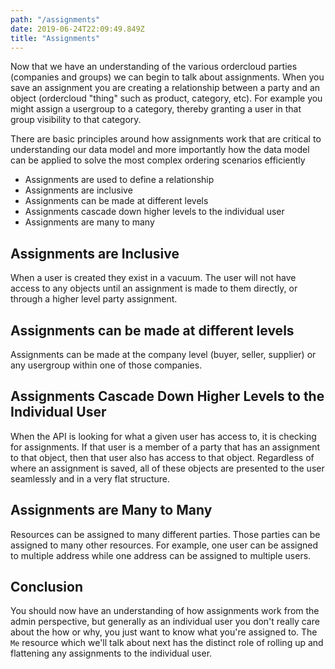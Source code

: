 ```yaml
---
path: "/assignments"
date: 2019-06-24T22:09:49.849Z
title: "Assignments"
---
```


Now that we have an understanding of the various ordercloud parties (companies and groups) we can begin to talk about assignments. When you save an assignment you are creating a relationship between a party and an object (ordercloud "thing" such as product, category, etc). For example you might assign a usergroup to a category, thereby granting a user in that group visibility to that category.

There are basic principles around how assignments work that are critical to understanding our data model and more importantly how the data model can be applied to solve the most complex ordering scenarios efficiently
- Assignments are used to define a relationship
- Assignments are inclusive
- Assignments can be made at different levels
- Assignments cascade down higher levels to the individual user
- Assignments are many to many

## Assignments are Inclusive
When a user is created they exist in a vacuum. The user will not have access to any objects until an assignment is made to them directly, or through a higher level party assignment.

## Assignments can be made at different levels
Assignments can be made at the company level (buyer, seller, supplier) or any usergroup within one of those companies. 

## Assignments Cascade Down Higher Levels to the Individual User

When the API is looking for what a given user has access to, it is checking for assignments. If that user is a member of a party that has an assignment to that object, then that user also has access to that object. Regardless of where an assignment is saved, all of these objects are presented to the user seamlessly and in a very flat structure.

## Assignments are Many to Many
Resources can be assigned to many different parties. Those parties can be assigned to many other resources. For example, one user can be assigned to multiple address while one address can be assigned to multiple users.

## Conclusion
You should now have an understanding of how assignments work from the admin perspective, but generally as an individual user you don't really care about the how or why, you just want to know what you're assigned to. The `Me` resource which we'll talk about next has the distinct role of rolling up and flattening any assignments to the individual user.